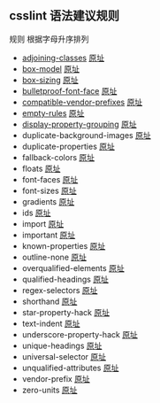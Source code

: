 ## csslint 语法建议规则

规则 根据字母升序排列

* [adjoining-classes](https://github.com/tangme/my-translation-works/blob/master/csslint/src/adjoining-classes.md)                            [原址](https://github.com/CSSLint/csslint/wiki/Disallow-adjoining-classes)
* [box-model](https://github.com/tangme/my-translation-works/blob/master/csslint/src/box-model.md)                                       [原址](https://github.com/CSSLint/csslint/wiki/Beware-of-box-model-size)
* [box-sizing](https://github.com/tangme/my-translation-works/blob/master/csslint/src/box-sizing.md)                                       [原址](https://github.com/CSSLint/csslint/wiki/Disallow-box-sizing)
* [bulletproof-font-face](https://github.com/tangme/my-translation-works/blob/master/csslint/src/bulletproof-font-face.md)                        [原址](https://github.com/CSSLint/csslint/wiki/Bulletproof-font-face)
* [compatible-vendor-prefixes](https://github.com/tangme/my-translation-works/blob/master/csslint/src/compatible-vendor-prefixes.md)            [原址](https://github.com/CSSLint/csslint/wiki/Require-compatible-vendor-prefixes)
* [empty-rules](https://github.com/tangme/my-translation-works/blob/master/csslint/src/empty-rules.md)                                     [原址](https://github.com/CSSLint/csslint/wiki/Disallow-empty-rules)
* [display-property-grouping](https://github.com/tangme/my-translation-works/blob/master/csslint/src/display-property-grouping.md)              [原址](https://github.com/CSSLint/csslint/wiki/Require-properties-appropriate-for-display)
* duplicate-background-images         [原址](https://github.com/CSSLint/csslint/wiki/Disallow-duplicate-background-images)
* duplicate-properties                        [原址](https://github.com/CSSLint/csslint/wiki/Disallow-duplicate-properties)
* fallback-colors                                [原址](https://github.com/CSSLint/csslint/wiki/Require-fallback-colors)
* floats                                              [原址](https://github.com/CSSLint/csslint/wiki/Disallow-too-many-floats)
* font-faces                                       [原址](https://github.com/CSSLint/csslint/wiki/Don%27t-use-too-many-web-fonts)
* font-sizes                                       [原址](https://github.com/CSSLint/csslint/wiki/Don%27t-use-too-many-font-size-declarations)
* gradients                                       [原址](https://github.com/CSSLint/csslint/wiki/Require-all-gradient-definitions)
* ids                                                 [原址](https://github.com/CSSLint/csslint/wiki/Disallow-IDs-in-selectors)
* import                                            [原址](https://github.com/CSSLint/csslint/wiki/Disallow-%40import)
* important                                        [原址](https://github.com/CSSLint/csslint/wiki/Disallow-%21important)
* known-properties                          [原址](https://github.com/CSSLint/csslint/wiki/Require-use-of-known-properties)
* outline-none                                  [原址](https://github.com/CSSLint/csslint/wiki/Disallow-outline%3Anone)
* overqualified-elements                  [原址](https://github.com/CSSLint/csslint/wiki/Disallow-overqualified-elements)
* qualified-headings                         [原址](https://github.com/CSSLint/csslint/wiki/Disallow-qualified-headings)
* regex-selectors                             [原址](https://github.com/CSSLint/csslint/wiki/Disallow-selectors-that-look-like-regular-expressions)
* shorthand                                     [原址](https://github.com/CSSLint/csslint/wiki/Require-shorthand-properties)
* star-property-hack                        [原址](https://github.com/CSSLint/csslint/wiki/Disallow-star-hack)
* text-indent                                    [原址](https://github.com/CSSLint/csslint/wiki/Disallow-negative-text-indent)
* underscore-property-hack            [原址](https://github.com/CSSLint/csslint/wiki/Disallow-underscore-hack)
* unique-headings                          [原址](https://github.com/CSSLint/csslint/wiki/Headings-should-only-be-defined-once)
* universal-selector                         [原址](https://github.com/CSSLint/csslint/wiki/Disallow-universal-selector)
* unqualified-attributes                    [原址](https://github.com/CSSLint/csslint/wiki/Disallow-unqualified-attribute-selectors)
* vendor-prefix                                [原址](https://github.com/CSSLint/csslint/wiki/Require-standard-property-with-vendor-prefix)
* zero-units                                     [原址](https://github.com/CSSLint/csslint/wiki/Disallow-units-for-zero-values)